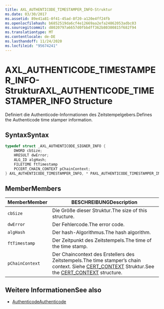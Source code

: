 ```yaml
---
title: AXL_AUTHENTICODE_TIMESTAMPER_INFO-Struktur
ms.date: 03/30/2017
ms.assetid: 89e41a81-0f41-45ad-8f20-a120e4ff24fb
ms.openlocfilehash: b6852519da6cf4e12669aa2efa24862053adbc03
ms.sourcegitcommit: d8020797a6657d0fbbdff362b80300815f682f94
ms.translationtype: MT
ms.contentlocale: de-DE
ms.lasthandoff: 11/24/2020
ms.locfileid: "95674241"
---
```

# <a name="axl_authenticode_timestamper_info-structure"></a><span data-ttu-id="8c03b-102">AXL_AUTHENTICODE_TIMESTAMPER_INFO-Struktur</span><span class="sxs-lookup"><span data-stu-id="8c03b-102">AXL_AUTHENTICODE_TIMESTAMPER_INFO Structure</span></span>

<span data-ttu-id="8c03b-103">Definiert die Authenticode-Informationen des Zeitstempelgebers.</span><span class="sxs-lookup"><span data-stu-id="8c03b-103">Defines the Authenticode time stamper information.</span></span>  
  
## <a name="syntax"></a><span data-ttu-id="8c03b-104">Syntax</span><span class="sxs-lookup"><span data-stu-id="8c03b-104">Syntax</span></span>  
  
```cpp  
typedef struct _AXL_AUTHENTICODE_SIGNER_INFO {  
    DWORD cbSize;  
    HRESULT dwError;  
    ALG_ID algHash;  
    FILETIME ftTimestamp  
    PCCERT_CHAIN_CONTEXT pChainContext;  
} AXL_AUTHENTICODE_TIMESTAMPER_INFO, * PAXL_AUTHENTICODE_TIMESTAMPER_INFO;  
```  
  
## <a name="members"></a><span data-ttu-id="8c03b-105">Member</span><span class="sxs-lookup"><span data-stu-id="8c03b-105">Members</span></span>  
  
|<span data-ttu-id="8c03b-106">Member</span><span class="sxs-lookup"><span data-stu-id="8c03b-106">Member</span></span>|<span data-ttu-id="8c03b-107">BESCHREIBUNG</span><span class="sxs-lookup"><span data-stu-id="8c03b-107">Description</span></span>|  
|------------|-----------------|  
|`cbSize`|<span data-ttu-id="8c03b-108">Die Größe dieser Struktur.</span><span class="sxs-lookup"><span data-stu-id="8c03b-108">The size of this structure.</span></span>|  
|`dwError`|<span data-ttu-id="8c03b-109">Der Fehlercode.</span><span class="sxs-lookup"><span data-stu-id="8c03b-109">The error code.</span></span>|  
|`algHash`|<span data-ttu-id="8c03b-110">Der hash-Algorithmus.</span><span class="sxs-lookup"><span data-stu-id="8c03b-110">The hash algorithm.</span></span>|  
|`ftTimestamp`|<span data-ttu-id="8c03b-111">Der Zeitpunkt des Zeitstempels.</span><span class="sxs-lookup"><span data-stu-id="8c03b-111">The time of the time stamp.</span></span>|  
|`pChainContext`|<span data-ttu-id="8c03b-112">Der Chaincontext des Erstellers des Zeitstempels.</span><span class="sxs-lookup"><span data-stu-id="8c03b-112">The time stamper’s chain context.</span></span>  <span data-ttu-id="8c03b-113">Siehe [CERT_CONTEXT](/windows/win32/api/wincrypt/ns-wincrypt-cert_context) Struktur.</span><span class="sxs-lookup"><span data-stu-id="8c03b-113">See the [CERT_CONTEXT](/windows/win32/api/wincrypt/ns-wincrypt-cert_context) structure.</span></span>|  
  
## <a name="see-also"></a><span data-ttu-id="8c03b-114">Weitere Informationen</span><span class="sxs-lookup"><span data-stu-id="8c03b-114">See also</span></span>

- [<span data-ttu-id="8c03b-115">Authenticode</span><span class="sxs-lookup"><span data-stu-id="8c03b-115">Authenticode</span></span>](index.md)
